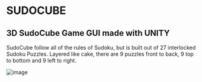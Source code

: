 # SUDOCUBE
## 3D SudoCube Game GUI made with UNITY

SudoCube follow all of the rules of Sudoku, but is built out of 27 interlocked Sudoku Puzzles.
Layered like cake, there are 9 puzzles front to back, 9 top to bottom and 9 left to right.

![image](https://user-images.githubusercontent.com/3421877/124912487-03786680-dfbc-11eb-821c-2bfc866fc691.png)
